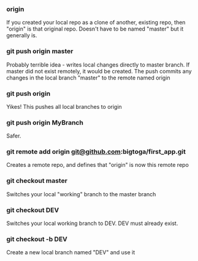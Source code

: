 ### origin
If you created your local repo as a clone of another, existing repo, then "origin" is that original repo. Doesn't have to be named "master" but it generally is.

### git push origin master
Probably terrible idea - writes local changes directly to master branch. If master did not exist remotely, it would be created.
The push commits any changes in the local branch "master" to the remote named origin

### git push origin 
Yikes! This pushes all local branches to origin

### git push origin MyBranch
Safer.

### git remote add origin git@github.com:bigtoga/first_app.git
Creates a remote repo, and defines that "origin" is now this remote repo

### git checkout master
Switches your local "working" branch to the master branch

### git checkout DEV
Switches your local working branch to DEV. DEV must already exist.

### git checkout -b DEV
Create a new local branch named "DEV" and use it
